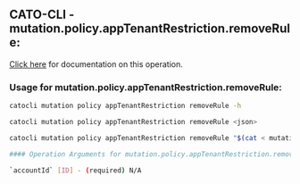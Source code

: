 
## CATO-CLI - mutation.policy.appTenantRestriction.removeRule:
[Click here](https://api.catonetworks.com/documentation/#mutation-mutation.policy.appTenantRestriction.removeRule) for documentation on this operation.

### Usage for mutation.policy.appTenantRestriction.removeRule:

```bash
catocli mutation policy appTenantRestriction removeRule -h

catocli mutation policy appTenantRestriction removeRule <json>

catocli mutation policy appTenantRestriction removeRule "$(cat < mutation.policy.appTenantRestriction.removeRule.json)"

#### Operation Arguments for mutation.policy.appTenantRestriction.removeRule ####

`accountId` [ID] - (required) N/A    
